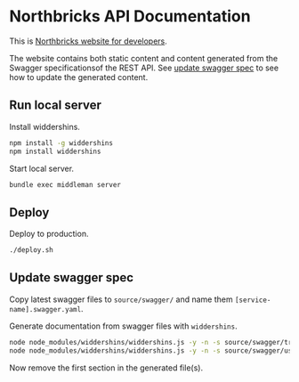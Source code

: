 # Northbricks API Documentation

This is [Northbricks website for developers](http://www.northbricks.io).

The website contains both static content and content generated from the Swagger specificationsof the REST API. See [update swagger spec](#update-swagger-spec) to see how to update the generated content.

## Run local server

Install widdershins.
```sh
npm install -g widdershins
npm install widdershins
```

Start local server.
```sh
bundle exec middleman server
```

## Deploy

Deploy to production.
```sh
./deploy.sh
```

## Update swagger spec

Copy latest swagger files to `source/swagger/` and name them `[service-name].swagger.yaml`.

Generate documentation from swagger files with `widdershins`.
```sh
node node_modules/widdershins/widdershins.js -y -n -s source/swagger/transaction.swagger.yaml -o source/includes/_transaction.swagger.md
node node_modules/widdershins/widdershins.js -y -n -s source/swagger/user.swagger.yaml -o source/includes/_user.swagger.md
```

Now remove the first section in the generated file(s).
